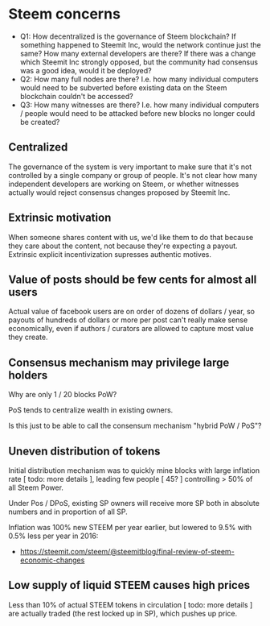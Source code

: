 # Steem concerns

- Q1: How decentralized is the governance of Steem blockchain? If
  something happened to Steemit Inc, would the network continue
  just the same? How many external developers are there? If
  there was a change which Steemit Inc strongly opposed, but the
  community had consensus was a good idea, would it be deployed?
- Q2: How many full nodes are there? I.e. how many individual computers
  would need to be subverted before existing data on the Steem blockchain
  couldn't be accessed?
- Q3: How many witnesses are there? I.e. how many individual computers / people
  would need to be attacked before new blocks no longer could be created?

## Centralized

The governance of the system is very important to make sure that it's
not controlled by a single company or group of people. It's not clear
how many independent developers are working on Steem, or whether witnesses
actually would reject consensus changes proposed by Steemit Inc.

## Extrinsic motivation

When someone shares content with us, we'd like them to do that
because they care about the content, not because they're expecting
a payout. Extrinsic explicit incentivization supresses authentic motives.

## Value of posts should be few cents for almost all users

Actual value of facebook users are on order of dozens of dollars / year,
so payouts of hundreds of dollars or more per post can't really make sense
economically, even if authors / curators are allowed to capture most value
they create.

## Consensus mechanism may privilege large holders

Why are only 1 / 20 blocks PoW?

PoS tends to centralize wealth in existing owners.

Is this just to be able to call the consensum mechanism
"hybrid PoW / PoS"?

## Uneven distribution of tokens

Initial distribution mechanism was to quickly mine blocks with large
inflation rate [ todo: more details ], leading few people [ 45? ]
controlling > 50% of all Steem Power.

Under Pos / DPoS, existing SP owners will receive more SP both in absolute
numbers and in proportion of all SP.

Inflation was 100% new STEEM per year earlier, but lowered to 9.5%
with 0.5% less per year in 2016:

- https://steemit.com/steem/@steemitblog/final-review-of-steem-economic-changes

## Low supply of liquid STEEM causes high prices

Less than 10% of actual STEEM tokens in circulation [ todo: more details ]
are actually traded (the rest locked up in SP), which pushes up price.
